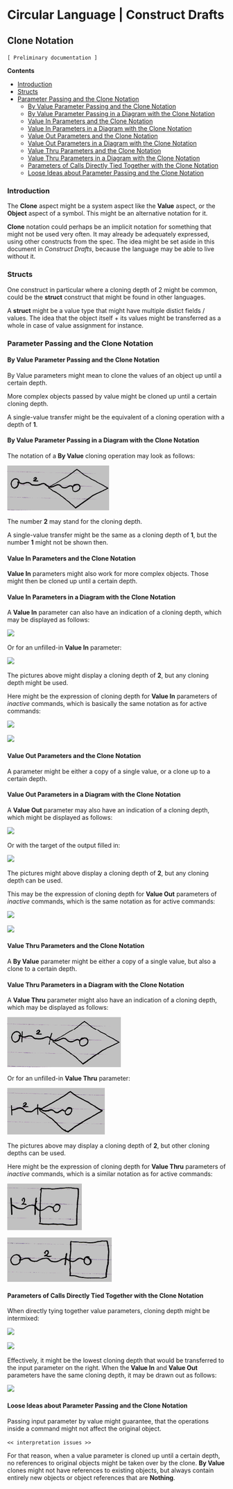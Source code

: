 Circular Language | Construct Drafts
====================================

Clone Notation
--------------

`[ Preliminary documentation ]`

__Contents__

- [Introduction](#introduction)
- [Structs](#structs)
- [Parameter Passing and the Clone Notation](#parameter-passing-and-the-clone-notation)
    - [By Value Parameter Passing and the Clone Notation](#by-value-parameter-passing-and-the-clone-notation)
    - [By Value Parameter Passing in a Diagram with the Clone Notation](#by-value-parameter-passing-in-a-diagram-with-the-clone-notation)
    - [Value In Parameters and the Clone Notation](#value-in-parameters-and-the-clone-notation)
    - [Value In Parameters in a Diagram with the Clone Notation](#value-in-parameters-in-a-diagram-with-the-clone-notation)
    - [Value Out Parameters and the Clone Notation](#value-out-parameters-and-the-clone-notation)
    - [Value Out Parameters in a Diagram with the Clone Notation](#value-out-parameters-in-a-diagram-with-the-clone-notation)
    - [Value Thru Parameters and the Clone Notation](#value-thru-parameters-and-the-clone-notation)
    - [Value Thru Parameters in a Diagram with the Clone Notation](#value-thru-parameters-in-a-diagram-with-the-clone-notation)
    - [Parameters of Calls Directly Tied Together with the Clone Notation](#parameters-of-calls-directly-tied-together-with-the-clone-notation)
    - [Loose Ideas about Parameter Passing and the Clone Notation](#loose-ideas-about-parameter-passing-and-the-clone-notation)

### Introduction

The __Clone__ aspect might be a system aspect like the __Value__ aspect, or the __Object__ aspect of a symbol. This might be an alternative notation for it.

__Clone__ notation could perhaps be an implicit notation for something that might not be used very often. It may already be adequately expressed, using other constructs from the spec. The idea might be set aside in this document in *Construct Drafts*, because the language may be able to live without it.

### Structs

One construct in particular where a cloning depth of 2 might be common, could be the __struct__ construct that might be found in other languages.

A __struct__ might be a value type that might have multiple distict fields / values. The idea that the object itself + its values might be transferred as a whole in case of value assignment for instance.

### Parameter Passing and the Clone Notation

#### By Value Parameter Passing and the Clone Notation

By Value parameters might mean to clone the values of an object up until a certain depth.

More complex objects passed by value might be cloned up until a certain cloning depth.

A single-value transfer might be the equivalent of a cloning operation with a depth of __1__.

#### By Value Parameter Passing in a Diagram with the Clone Notation

The notation of a __By Value__ cloning operation may look as follows:

![](images/Input%20Output%20Parameter%20Passings.004.png)

The number __2__ may stand for the cloning depth.

A single-value transfer might be the same as a cloning depth of __1__, but the number __1__ might not be shown then.

#### Value In Parameters and the Clone Notation

__Value In__ parameters might also work for more complex objects. Those might then be cloned up until a certain depth.

#### Value In Parameters in a Diagram with the Clone Notation

A __Value In__ parameter can also have an indication of a cloning depth, which may be displayed as follows:

![](images/Input%20Output%20Parameter%20Passings.008.png)

Or for an unfilled-in __Value In__ parameter:

![](images/Input%20Output%20Parameter%20Passings.009.png)

The pictures above might display a cloning depth of __2__, but any cloning depth might be used.

Here might be the expression of cloning depth for __Value In__ parameters of *inactive* commands, which is basically the same notation as for active commands:

![](images/Input%20Output%20Parameter%20Passings.012.png)

![](images/Input%20Output%20Parameter%20Passings.013.png)

#### Value Out Parameters and the Clone Notation

A parameter might be either a copy of a single value, or a clone up to a certain depth.

#### Value Out Parameters in a Diagram with the Clone Notation

A __Value Out__ parameter may also have an indication of a cloning depth, which might be displayed as follows:

![](images/Input%20Output%20Parameter%20Passings.016.png)

Or with the target of the output filled in:

![](images/Input%20Output%20Parameter%20Passings.017.png)

The pictures might above display a cloning depth of __2__, but any cloning depth can be used.

This may be the expression of cloning depth for __Value Out__ parameters of *inactive* commands, which is the same notation as for active commands:

![](images/Input%20Output%20Parameter%20Passings.020.png)

![](images/Input%20Output%20Parameter%20Passings.021.png)

#### Value Thru Parameters and the Clone Notation

A __By Value__ parameter might be either a copy of a single value, but also a clone to a certain depth.

#### Value Thru Parameters in a Diagram with the Clone Notation

A __Value Thru__ parameter might also have an indication of a cloning depth, which may be displayed as follows:

![](images/Input%20Output%20Parameter%20Passings.024.png)

Or for an unfilled-in __Value Thru__ parameter:

![](images/Input%20Output%20Parameter%20Passings.025.png)

The pictures above may display a cloning depth of __2__, but other cloning depths can be used.

Here might be the expression of cloning depth for __Value Thru__ parameters of *inactive* commands, which is a similar notation as for active commands:

![](images/Input%20Output%20Parameter%20Passings.028.png)

![](images/Input%20Output%20Parameter%20Passings.029.png)

#### Parameters of Calls Directly Tied Together with the Clone Notation

When directly tying together value parameters, cloning depth might be intermixed:

![](images/Input%20Output%20Parameter%20Passings.056.png)

![](images/Input%20Output%20Parameter%20Passings.057.png)

Effectively, it might be the lowest cloning depth that would be transferred to the input parameter on the right. When the __Value In__ and __Value Out__ parameters have the same cloning depth, it may be drawn out as follows:

![](images/Input%20Output%20Parameter%20Passings.058.png)

#### Loose Ideas about Parameter Passing and the Clone Notation

Passing input parameter by value might guarantee, that the operations inside a command might not affect the original object. 

`<< interpretation issues >>`

For that reason, when a value parameter is cloned up until a certain depth, no references to original objects might be taken over by the clone. __By Value__ clones might not have references to existing objects, but always contain entirely new objects or object references that are __Nothing__.